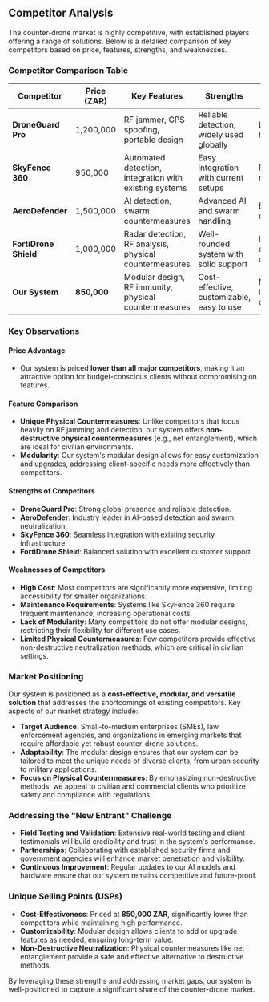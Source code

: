## **Competitor Analysis**

The counter-drone market is highly competitive, with established players offering a range of solutions. Below is a detailed comparison of key competitors based on price, features, strengths, and weaknesses.

### **Competitor Comparison Table**

| **Competitor**       | **Price (ZAR)** | **Key Features**                       | **Strengths**                        | **Weaknesses**                                |
|-----------------------|-----------------|-----------------------------------------|---------------------------------------|-----------------------------------------------|
| **DroneGuard Pro**    | 1,200,000       | RF jammer, GPS spoofing, portable design | Reliable detection, widely used globally | Limited range, high cost                      |
| **SkyFence 360**      | 950,000         | Automated detection, integration with existing systems | Easy integration with current setups  | Requires high maintenance                     |
| **AeroDefender**      | 1,500,000       | AI detection, swarm countermeasures     | Advanced AI and swarm handling        | Expensive, complex setup                      |
| **FortiDrone Shield** | 1,000,000       | Radar detection, RF analysis, physical countermeasures | Well-rounded system with solid support | Limited physical countermeasure options       |
| **Our System**        | **850,000**     | Modular design, RF immunity, physical countermeasures | Cost-effective, customizable, easy to use | New entrant, limited field data               |

### **Key Observations**

#### **Price Advantage**
- Our system is priced **lower than all major competitors**, making it an attractive option for budget-conscious clients without compromising on features.

#### **Feature Comparison**
- **Unique Physical Countermeasures**: Unlike competitors that focus heavily on RF jamming and detection, our system offers **non-destructive physical countermeasures** (e.g., net entanglement), which are ideal for civilian environments.
- **Modularity**: Our system's modular design allows for easy customization and upgrades, addressing client-specific needs more effectively than competitors.

#### **Strengths of Competitors**
- **DroneGuard Pro**: Strong global presence and reliable detection.
- **AeroDefender**: Industry leader in AI-based detection and swarm neutralization.
- **SkyFence 360**: Seamless integration with existing security infrastructure.
- **FortiDrone Shield**: Balanced solution with excellent customer support.

#### **Weaknesses of Competitors**
- **High Cost**: Most competitors are significantly more expensive, limiting accessibility for smaller organizations.
- **Maintenance Requirements**: Systems like SkyFence 360 require frequent maintenance, increasing operational costs.
- **Lack of Modularity**: Many competitors do not offer modular designs, restricting their flexibility for different use cases.
- **Limited Physical Countermeasures**: Few competitors provide effective non-destructive neutralization methods, which are critical in civilian settings.

### **Market Positioning**

Our system is positioned as a **cost-effective, modular, and versatile solution** that addresses the shortcomings of existing competitors. Key aspects of our market strategy include:

- **Target Audience**: Small-to-medium enterprises (SMEs), law enforcement agencies, and organizations in emerging markets that require affordable yet robust counter-drone solutions.
- **Adaptability**: The modular design ensures that our system can be tailored to meet the unique needs of diverse clients, from urban security to military applications.
- **Focus on Physical Countermeasures**: By emphasizing non-destructive methods, we appeal to civilian and commercial clients who prioritize safety and compliance with regulations.

### **Addressing the "New Entrant" Challenge**
- **Field Testing and Validation**: Extensive real-world testing and client testimonials will build credibility and trust in the system's performance.
- **Partnerships**: Collaborating with established security firms and government agencies will enhance market penetration and visibility.
- **Continuous Improvement**: Regular updates to our AI models and hardware ensure that our system remains competitive and future-proof.

### **Unique Selling Points (USPs)**
- **Cost-Effectiveness**: Priced at **850,000 ZAR**, significantly lower than competitors while maintaining high performance.
- **Customizability**: Modular design allows clients to add or upgrade features as needed, ensuring long-term value.
- **Non-Destructive Neutralization**: Physical countermeasures like net entanglement provide a safe and effective alternative to destructive methods.

By leveraging these strengths and addressing market gaps, our system is well-positioned to capture a significant share of the counter-drone market.
